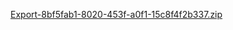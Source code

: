 [Export-8bf5fab1-8020-453f-a0f1-15c8f4f2b337.zip](https://github.com/Volumme/api-docs/files/9654106/Export-8bf5fab1-8020-453f-a0f1-15c8f4f2b337.zip)
